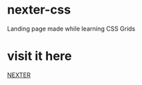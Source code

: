 # nexter-css
Landing page made while learning CSS Grids

# visit it here
[NEXTER](htts://siddharthborderwala.github.io/nexter-css)

